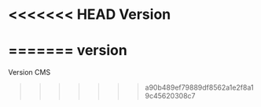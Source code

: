 <<<<<<< HEAD
Version
======
=======
version
=======

Version CMS
>>>>>>> a90b489ef79889df8562a1e2f8a19c45620308c7
